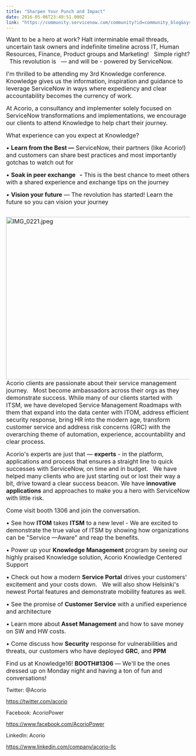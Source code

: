 ```yaml
---
title: "Sharpen Your Punch and Impact"
date: 2016-05-06T23:49:51.000Z
link: "https://community.servicenow.com/community?id=community_blog&sys_id=d03eaa6ddbd0dbc01dcaf3231f9619f6"
---
```

<p><span style="font-size: 12pt;">Want to be a hero at work? Halt interminable email threads, uncertain task owners and indefinite timeline across IT, Human Resources, Finance, Product groups and Marketing!   Simple right?   This revolution is   — and will be - powered by ServiceNow.   </span></p><p></p><p><span style="font-size: 12pt;">I'm thrilled to be attending my 3rd Knowledge conference. Knowledge gives us the information, inspiration and guidance to leverage ServiceNow in ways where expediency and clear accountability becomes the currency of work.   </span></p><p></p><p><span style="font-size: 12pt;">At Acorio, a consultancy and implementer solely focused on ServiceNow transformations and implementations, we encourage our clients to attend Knowledge to help chart their journey.   </span></p><p></p><p><span style="font-size: 16px;">What experience can you expect at Knowledge?</span></p><p><span style="font-size: 12pt;">• <strong>Learn from the Best —</strong> ServiceNow, their partners (like Acorio!) and customers can share best practices and most importantly gotchas to watch out for</span></p><p><span style="font-size: 12pt;">• <strong>Soak in peer exchange   -</strong> This is the best chance to meet others with a shared experience and exchange tips on the journey </span></p><p><span style="font-size: 12pt;">• <strong>Vision your future</strong> — The revolution has started! Learn the future so you can vision your journey</span></p><p><br/><span style="font-size: 12pt;"><img   alt="IMG_0221.jpeg" class="image-1 jive-image" height="444" src="73d10482dbd41304b322f4621f9619f9.iix" style="float: left; width: 592px; height: 444px;" width="592"/></span></p><p></p><p><span style="font-size: 12pt;">Acorio clients are passionate about their service management journey.   Most become ambassadors across their orgs as they demonstrate success. While many of our clients started with ITSM, we have developed Service Management Roadmaps with them that expand into the data center with ITOM, address efficient security response, bring HR into the modern age, transform customer service and address risk concerns (GRC) with the overarching theme of automation, experience, accountability and clear process. </span></p><p></p><p><span style="font-size: 12pt;">Acorio's experts are just that — <strong>experts</strong> - in the platform, applications and process that ensures a straight line to quick successes with ServiceNow, on time and in budget.   We have helped many clients who are just starting out or lost their way a bit, drive toward a clear success beacon. We have <strong>innovative applications</strong> and approaches to make you a hero with ServiceNow with little risk.</span></p><p></p><p></p><p><span style="font-size: 12pt;">Come visit booth 1306 and join the conversation.</span></p><p><span style="font-size: 12pt;">• See how <strong>ITOM</strong> takes <strong>ITSM</strong> to a new level - We are excited to demonstrate the true value of ITSM by showing how organizations can be "Service —Aware" and reap the benefits.</span></p><p><span style="font-size: 12pt;">• Power up your <strong>Knowledge Management</strong> program by seeing our highly praised Knowledge solution, Acorio Knowledge Centered Support</span></p><p><span style="font-size: 12pt;">• Check out how a modern <strong>Service Portal</strong> drives your customers' excitement and your costs down.   We will also show Helsinki's newest Portal features and demonstrate mobility features as well.</span></p><p><span style="font-size: 12pt;">• See the promise of <strong>Customer Service</strong> with a unified experience and architecture</span></p><p><span style="font-size: 12pt;">• Learn more about<strong> Asset Management</strong> and how to save money on SW and HW costs.</span></p><p><span style="font-size: 12pt;">• Come discuss how <strong>Security</strong> response for vulnerabilities and threats, our customers who have deployed <strong>GRC</strong>, and <strong>PPM</strong> </span></p><p></p><p><span style="font-size: 12pt;">Find us at Knowledge16! <strong>BOOTH#1306</strong> — We'll be the ones dressed up on Monday night and having a ton of fun and conversations!</span></p><p></p><p></p><p class="p1"><span class="s1">Twitter: @Acorio</span></p><p class="p2"><span class="s2"><a title="witter.com/acorio" href="https://twitter.com/acorio">https://twitter.com/acorio</a></span></p><p class="p3"></p><p class="p1"><span class="s2">Facebook: AcorioPower </span></p><p class="p2"><span class="s2"><a title="ww.facebook.com/AcorioPower" href="https://www.facebook.com/AcorioPower">https://www.facebook.com/AcorioPower</a></span></p><p class="p3"></p><p class="p1"><span class="s1">LinkedIn: Acorio</span></p><p class="p2"><span class="s2"><a title="ww.linkedin.com/company/acorio-llc" href="https://www.linkedin.com/company/acorio-llc">https://www.linkedin.com/company/acorio-llc</a></span></p>